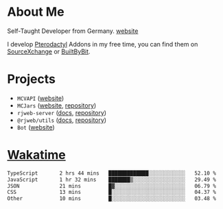 # About Me

Self-Taught Developer from Germany. [website](https://rjansen.dev)

I develop [Pterodactyl](https://pterodactyl.io) Addons in my free time, you can find
them on [SourceXchange](https://www.sourcexchange.net/teams/356/profile) or [BuiltByBit](https://builtbybit.com/search/3078009).

# Projects

- `MCVAPI` ([website](https://versions.mcjars.app))
- `MCJars` ([website](https://mcjars.app), [repository](https://github.com/0x7d8/mcjar))
- `rjweb-server` ([docs](https://server.rjweb.dev), [repository](https://github.com/0x7d8/NPM_WEB-SERVER))
- `@rjweb/utils` ([docs](https://utils.rjweb.dev), [repository](https://github.com/0x7d8/rjweb-utils))
- `Bot` ([website](https://bot.rjns.dev))

# [Wakatime](https://wakatime.com/@0x7d8)

<!--START_SECTION:waka-->

```txt
TypeScript       2 hrs 44 mins   █████████████░░░░░░░░░░░░   52.10 %
JavaScript       1 hr 32 mins    ███████▒░░░░░░░░░░░░░░░░░   29.49 %
JSON             21 mins         █▓░░░░░░░░░░░░░░░░░░░░░░░   06.79 %
CSS              13 mins         █░░░░░░░░░░░░░░░░░░░░░░░░   04.37 %
Other            10 mins         █░░░░░░░░░░░░░░░░░░░░░░░░   03.48 %
```

<!--END_SECTION:waka-->
